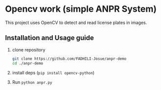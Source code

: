 # Opencv work (simple ANPR System)

This project uses OpenCV to detect and read license plates in images.

## Installation and Usage guide

1. clone repository
    ```bash
    git clone https://github.com/FADHILI-Josue/anpr-demo
    cd ./anpr-demo
    ```
2. install deps (`pip install opencv-python`)

3. Run `python anpr.py`
